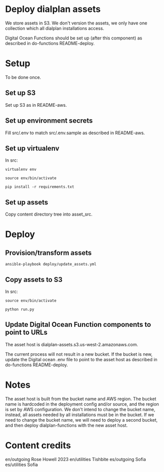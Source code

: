 # Deploy dialplan assets

We store assets in S3. We don't version the assets, we only have one collection which all dialplan installations access.

Digital Ocean Functions should be set up (after this component) as described in do-functions README-deploy.

# Setup

To be done once.

## Set up S3

Set up S3 as in README-aws.

## Set up environment secrets

Fill src/.env to match src/.env.sample as described in README-aws.

## Set up virtualenv

In src:

    virtualenv env
    
    source env/bin/activate

    pip install -r requirements.txt

## Set up assets

Copy content directory tree into asset_src.

# Deploy

## Provision/transform assets

    ansible-playbook deploy/update_assets.yml

## Copy assets to S3

In src:

    source env/bin/activate
    
    python run.py

## Update Digital Ocean Function components to point to URLs

The asset host is dialplan-assets.s3.us-west-2.amazonaws.com.

The current process will not result in a new bucket. If the bucket is new, update the Digital ocean .env file to point to the asset host as described in do-functions README-deploy.

# Notes

The asset host is built from the bucket name and AWS region. The bucket name is hardcoded in the deployment config and/or source, and the region is set by AWS configuration. We don't intend to change the bucket name, instead, all assets needed by all installations must be in the bucket. If we need to change the bucket name, we will need to deploy a second bucket, and then deploy dialplan-functions with the new asset host.

# Content credits

en/outgoing Rose Howell 2023
en/utilities Tishbite
es/outgoing Sofia
es/utilities Sofia
